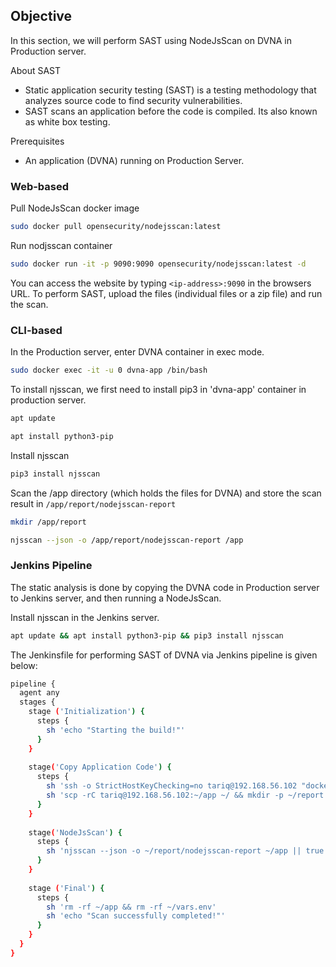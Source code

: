 ## Objective

In this section, we will perform SAST using NodeJsScan on DVNA in Production server.

About SAST

-   Static application security testing (SAST) is a testing methodology that analyzes source code to find security vulnerabilities.
-   SAST scans an application before the code is compiled. Its also known as white box testing.

Prerequisites

-   An application (DVNA) running on Production Server.

### Web-based

Pull NodeJsScan docker image

```bash
sudo docker pull opensecurity/nodejsscan:latest
```
    
Run nodjsscan container

```bash
sudo docker run -it -p 9090:9090 opensecurity/nodejsscan:latest -d
```
    
You can access the website by typing `<ip-address>:9090` in the browsers URL. To perform SAST, upload the files (individual files or a zip file) and run the scan.

### CLI-based

In the Production server, enter DVNA container in exec mode.

```bash
sudo docker exec -it -u 0 dvna-app /bin/bash
```

To install njsscan, we first need to install pip3 in 'dvna-app' container in production server.

```bash
apt update

apt install python3-pip
```

Install njsscan

```bash
pip3 install njsscan
```

Scan the /app directory (which holds the files for DVNA) and store the scan result in `/app/report/nodejsscan-report`

```bash
mkdir /app/report

njsscan --json -o /app/report/nodejsscan-report /app
```


### Jenkins Pipeline

The static analysis is done by copying the DVNA code in Production server to Jenkins server, and then running a NodeJsScan.

<!-- First, install docker on the Jenkins server. Follow the steps given in the `Install Docker` section of the `Setup of Production Server` page. The `docker` commands can only be run as sudo user. To enable executing `docker` commands without sudo, type the following in the terminal.

```bash
sudo chmod 666 /var/run/docker.sock
``` -->

Install njsscan in the Jenkins server.

```bash
apt update && apt install python3-pip && pip3 install njsscan
```

The Jenkinsfile for performing SAST of DVNA via Jenkins pipeline is given below:

```bash
pipeline {
  agent any
  stages {
    stage ('Initialization') {
      steps {
        sh 'echo "Starting the build!"'
      }
    }
    
    stage('Copy Application Code') {
      steps {
        sh 'ssh -o StrictHostKeyChecking=no tariq@192.168.56.102 "docker cp dvna-app:/app/ ~/"'
        sh 'scp -rC tariq@192.168.56.102:~/app ~/ && mkdir -p ~/report'
      }
    }
    
    stage('NodeJsScan') {
      steps {
        sh 'njsscan --json -o ~/report/nodejsscan-report ~/app || true'
      }
    }
    
    stage ('Final') {
      steps {
        sh 'rm -rf ~/app && rm -rf ~/vars.env'
        sh 'echo "Scan successfully completed!"'
      }
    }
  }
}
```
